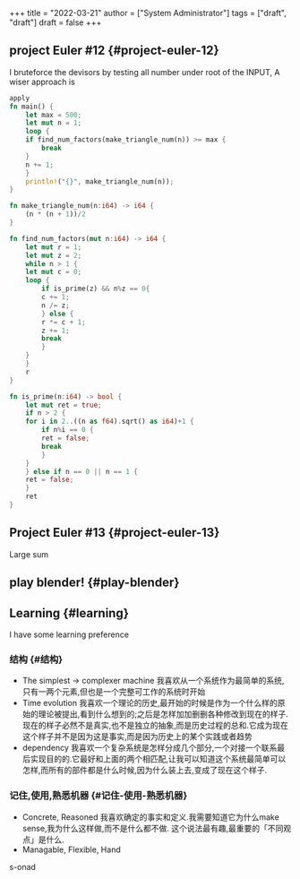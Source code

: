 +++
title = "2022-03-21"
author = ["System Administrator"]
tags = ["draft", "draft"]
draft = false
+++

## project Euler #12 {#project-euler-12}

I bruteforce the devisors by testing all number under root of the INPUT,
A wiser approach is

```rust
apply
fn main() {
    let max = 500;
    let mut n = 1;
    loop {
	if find_num_factors(make_triangle_num(n)) >= max {
	    break
	}
	n += 1;
    }
    println!("{}", make_triangle_num(n));
}

fn make_triangle_num(n:i64) -> i64 {
    (n * (n + 1))/2
}

fn find_num_factors(mut n:i64) -> i64 {
    let mut r = 1;
    let mut z = 2;
    while n > 1 {
	let mut c = 0;
	loop {
	    if is_prime(z) && n%z == 0{
		c += 1;
		n /= z;
	    } else {
		r *= c + 1;
		z += 1;
		break
	    }
	}
    }
    r
}

fn is_prime(n:i64) -> bool {
    let mut ret = true;
    if n > 2 {
	for i in 2..((n as f64).sqrt() as i64)+1 {
	    if n%i == 0 {
		ret = false;
		break
	    }
	}
    } else if n == 0 || n == 1 {
	ret = false;
    }
    ret
}
```


## Project Euler #13 {#project-euler-13}

Large sum


## play blender! {#play-blender}


## Learning {#learning}

I have some learning preference


### 结构 {#结构}

-   The simplest -&gt; complexer machine
    我喜欢从一个系统作为最简单的系统,只有一两个元素,但也是一个完整可工作的系统时开始
-   Time evolution
    我喜欢一个理论的历史,最开始的时候是作为一个什么样的原始的理论被提出,看到什么想到的;之后是怎样加加删删各种修改到现在的样子.
    现在的样子必然不是真实,也不是独立的抽象,而是历史过程的总和.它成为现在这个样子并不是因为这是事实,而是因为历史上的某个实践或者趋势
-   dependency
    我喜欢一个复杂系统是怎样分成几个部分,一个对接一个联系最后实现目的的.它最好和上面的两个相匹配,让我可以知道这个系统最简单可以怎样,而所有的部件都是什么时候,因为什么装上去,变成了现在这个样子.


### 记住,使用,熟悉机器 {#记住-使用-熟悉机器}

-   Concrete, Reasoned
    我喜欢确定的事实和定义.我需要知道它为什么make sense,我为什么这样做,而不是什么都不做.
    这个说法最有趣,最重要的「不同观点」是什么.
-   Managable, Flexible, Hand

s-onad